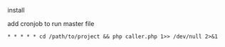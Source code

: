 install

add cronjob to run master file
```
* * * * * cd /path/to/project && php caller.php 1>> /dev/null 2>&1
```